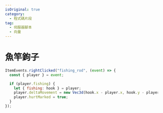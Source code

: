 ```yaml
---
isOriginal: true
category:
  - 程式碼片段
tag:
  - 伺服器腳本
  - 向量
---
```


# 魚竿鉤子

<VidStack src="/posts/snippets/Fishing-rod-hook/0.mp4"/>

```js
ItemEvents.rightClicked("fishing_rod", (event) => {
  const { player } = event;

  if (player.fishing) {
    let { fishing: hook } = player;
    player.deltaMovement = new Vec3d(hook.x - player.x, hook.y - player.y, hook.z - player.z).scale(0.25);
    player.hurtMarked = true;
  }
});
```
